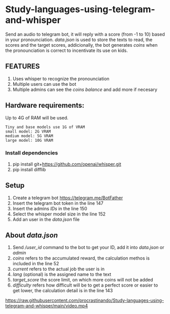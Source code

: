 # Study-languages-using-telegram-and-whisper

Send an audio to telegram bot, it will reply with a score (from -1 to 10) based in your pronounciation. _data.json_ is used to store the texts to read, the scores and the target scores, addicionally, the bot generates *coins* when the pronounciation is correct to incentivate its use on kids.

## FEATURES

1. Uses whisper to recognize the pronounciation
2. Multiple users can use the bot
3. Multiple admins can see the _coins balance_ and add more if necesary

## Hardware requirements:

Up to 4G of RAM will be used.

    Tiny and base models use 1G of VRAM
    small model: 2G VRAM
    medium model: 5G VRAM
    large model: 10G VRAM

### Install dependencies

1. pip install git+https://github.com/openai/whisper.git
2. pip install difflib

## Setup

1. Create a telegram bot https://telegram.me/BotFather
2. Insert the telegram bot token in the line 147
3. Insert the admins *IDs* in the line 150
4. Select the whisper model size in the line 152
5. Add an user in the _data.json_ file

## About _data.json_

1. Send */user_id* command to the bot to get your ID, add it into _data.json_ or _admin_
2. *coins* refers to the accumulated reward, the calculation methos is included in the line 52
3. *current* refers to the actual job the user is in
4. *lang* (optional) is the assigned name to the text
5. *target_score* the score limit, on which more coins will not be added
6. *difficulty* refers how difficult will be to get a perfect score or easier to get lower, the calculation detail is in the line 143

https://raw.githubusercontent.com/procrastinando/Study-languages-using-telegram-and-whisper/main/video.mp4
